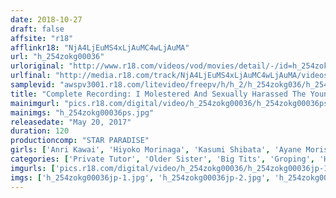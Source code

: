```yaml
---
date: 2018-10-27
draft: false
affsite: "r18"
afflinkr18: "NjA4LjEuMS4xLjAuMC4wLjAuMA"
url: "h_254zokg00036"
urloriginal: "http://www.r18.com/videos/vod/movies/detail/-/id=h_254zokg00036"
urlfinal: "http://media.r18.com/track/NjA4LjEuMS4xLjAuMC4wLjAuMA/videos/vod/movies/detail/-/id=h_254zokg00036"
samplevid: "awspv3001.r18.com/litevideo/freepv/h/h_2/h_254zokg036/h_254zokg036_dmb_w.mp4"
title: "Complete Recording: I Molestered And Sexually Harassed The Young Female Private Tutor"
mainimgurl: "pics.r18.com/digital/video/h_254zokg00036/h_254zokg00036ps.jpg"
mainimgs: "h_254zokg00036ps.jpg"
releasedate: "May 20, 2017"
duration: 120
productioncomp: "STAR PARADISE"
girls: ['Anri Kawai', 'Hiyoko Morinaga', 'Kasumi Shibata', 'Ayane Morishita']
categories: ['Private Tutor', 'Older Sister', 'Big Tits', 'Groping', 'Hi-Def']
imgurls: ['pics.r18.com/digital/video/h_254zokg00036/h_254zokg00036jp-1.jpg', 'pics.r18.com/digital/video/h_254zokg00036/h_254zokg00036jp-2.jpg', 'pics.r18.com/digital/video/h_254zokg00036/h_254zokg00036jp-3.jpg', 'pics.r18.com/digital/video/h_254zokg00036/h_254zokg00036jp-4.jpg', 'pics.r18.com/digital/video/h_254zokg00036/h_254zokg00036jp-5.jpg', 'pics.r18.com/digital/video/h_254zokg00036/h_254zokg00036jp-6.jpg', 'pics.r18.com/digital/video/h_254zokg00036/h_254zokg00036jp-7.jpg', 'pics.r18.com/digital/video/h_254zokg00036/h_254zokg00036jp-8.jpg', 'pics.r18.com/digital/video/h_254zokg00036/h_254zokg00036jp-9.jpg', 'pics.r18.com/digital/video/h_254zokg00036/h_254zokg00036jp-10.jpg', 'pics.r18.com/digital/video/h_254zokg00036/h_254zokg00036jp-11.jpg', 'pics.r18.com/digital/video/h_254zokg00036/h_254zokg00036jp-12.jpg', 'pics.r18.com/digital/video/h_254zokg00036/h_254zokg00036jp-13.jpg', 'pics.r18.com/digital/video/h_254zokg00036/h_254zokg00036jp-14.jpg', 'pics.r18.com/digital/video/h_254zokg00036/h_254zokg00036jp-15.jpg', 'pics.r18.com/digital/video/h_254zokg00036/h_254zokg00036jp-16.jpg', 'pics.r18.com/digital/video/h_254zokg00036/h_254zokg00036jp-17.jpg', 'pics.r18.com/digital/video/h_254zokg00036/h_254zokg00036jp-18.jpg', 'pics.r18.com/digital/video/h_254zokg00036/h_254zokg00036jp-19.jpg', 'pics.r18.com/digital/video/h_254zokg00036/h_254zokg00036jp-20.jpg']
imgs: ['h_254zokg00036jp-1.jpg', 'h_254zokg00036jp-2.jpg', 'h_254zokg00036jp-3.jpg', 'h_254zokg00036jp-4.jpg', 'h_254zokg00036jp-5.jpg', 'h_254zokg00036jp-6.jpg', 'h_254zokg00036jp-7.jpg', 'h_254zokg00036jp-8.jpg', 'h_254zokg00036jp-9.jpg', 'h_254zokg00036jp-10.jpg', 'h_254zokg00036jp-11.jpg', 'h_254zokg00036jp-12.jpg', 'h_254zokg00036jp-13.jpg', 'h_254zokg00036jp-14.jpg', 'h_254zokg00036jp-15.jpg', 'h_254zokg00036jp-16.jpg', 'h_254zokg00036jp-17.jpg', 'h_254zokg00036jp-18.jpg', 'h_254zokg00036jp-19.jpg', 'h_254zokg00036jp-20.jpg']
---
```


